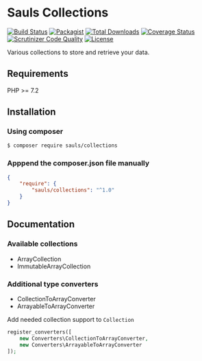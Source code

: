 # Sauls Collections

[![Build Status](https://travis-ci.org/sauls/collections.svg?branch=master)](https://travis-ci.org/sauls/collections)
[![Packagist](https://img.shields.io/packagist/v/sauls/collections.svg)](https://packagist.org/packages/sauls/collections)
[![Total Downloads](https://img.shields.io/packagist/dt/sauls/collections.svg)](https://packagist.org/packages/sauls/collections)
[![Coverage Status](https://img.shields.io/coveralls/github/sauls/collections.svg)](https://coveralls.io/github/sauls/collections?branch=master)
[![Scrutinizer Code Quality](https://scrutinizer-ci.com/g/sauls/collections/badges/quality-score.png?b=master)](https://scrutinizer-ci.com/g/sauls/collections/?branch=master)
[![License](https://img.shields.io/github/license/sauls/collections.svg)](https://packagist.org/packages/sauls/collections)

Various collections to store and retrieve your data.

## Requirements

PHP >= 7.2

## Installation

### Using composer
```bash
$ composer require sauls/collections
```

### Apppend the composer.json file manually
```json
{
    "require": {
        "sauls/collections": "^1.0"
    }
}
```

## Documentation

### Available collections

* ArrayCollection
* ImmutableArrayCollection

### Additional type converters

* CollectionToArrayConverter
* ArrayableToArrayConverter

Add needed collection support to `Collection` 

```php
register_converters([
    new Converters\CollectionToArrayConverter,
    new Converters\ArrayableToArrayConverter
]);
```
